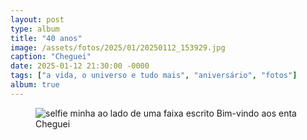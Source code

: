 ```yaml
---
layout: post
type: album
title: "40 anos"
image: /assets/fotos/2025/01/20250112_153929.jpg
caption: "Cheguei"
date: 2025-01-12 21:30:00 -0000
tags: ["a vida, o universo e tudo mais", "aniversário", "fotos"]
album: true
---
```

<figure class="foto-post">
    <img src="{{ site.baseurl }}/assets/fotos/2025/01/20250112_153929.jpg" alt="selfie minha ao lado de uma faixa escrito Bim-vindo aos enta" title="foto minha comuma faixa de bem-vindo aos enta ao fundo">
    <figcaption>Cheguei</figcaption>
</figure>
